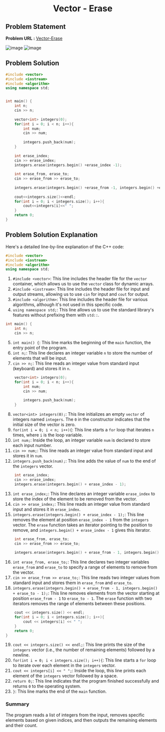 <h1 align='center'>Vector - Erase</h1>

## Problem Statement

**Problem URL :** [Vector-Erase](https://www.hackerrank.com/challenges/vector-erase/problem?isFullScreen=true)

![image](https://github.com/user-attachments/assets/8350b7b8-1db5-4a94-8722-2a466e900456)
![image](https://github.com/user-attachments/assets/737ba82c-183d-4e20-b0a2-89f66645fa2f)


## Problem Solution
```cpp
#include <vector>
#include <iostream>
#include <algorithm>
using namespace std;


int main() {
    int n;
    cin >> n;
    
    vector<int> integers(0);
    for(int i = 0; i < n; i++){
        int num;
        cin >> num;
        
        integers.push_back(num);
    }
    
    int erase_index;
    cin >> erase_index;
    integers.erase(integers.begin() +erase_index -1);
    
    int erase_from, erase_to;
    cin >> erase_from >> erase_to;
    
    integers.erase(integers.begin() +erase_from -1, integers.begin() +erase_to -1);
    
    cout<<integers.size()<<endl;
    for(int i = 0; i < integers.size(); i++){
        cout<<integers[i]<<" ";
    }
    return 0;
}

```

## Problem Solution Explanation
Here's a detailed line-by-line explanation of the C++ code:

```cpp
#include <vector>
#include <iostream>
#include <algorithm>
using namespace std;
```

1. `#include <vector>`: This line includes the header file for the `vector` container, which allows us to use the `vector` class for dynamic arrays.
2. `#include <iostream>`: This line includes the header file for input and output streams, allowing us to use `cin` for input and `cout` for output.
3. `#include <algorithm>`: This line includes the header file for various algorithms, although it's not used in this specific code.
4. `using namespace std;`: This line allows us to use the standard library's features without prefixing them with `std::`.

```cpp
int main() {
    int n;
    cin >> n;
```

5. `int main() {`: This line marks the beginning of the `main` function, the entry point of the program.
6. `int n;`: This line declares an integer variable `n` to store the number of elements that will be input.
7. `cin >> n;`: This line reads an integer value from standard input (keyboard) and stores it in `n`.

```cpp
    vector<int> integers(0);
    for(int i = 0; i < n; i++){
        int num;
        cin >> num;
        
        integers.push_back(num);
    }
```

8. `vector<int> integers(0);`: This line initializes an empty `vector` of integers named `integers`. The `0` in the constructor indicates that the initial size of the vector is zero.
9. `for(int i = 0; i < n; i++){`: This line starts a `for` loop that iterates `n` times, where `i` is the loop variable.
10. `int num;`: Inside the loop, an integer variable `num` is declared to store each input number.
11. `cin >> num;`: This line reads an integer value from standard input and stores it in `num`.
12. `integers.push_back(num);`: This line adds the value of `num` to the end of the `integers` vector.

```cpp
    int erase_index;
    cin >> erase_index;
    integers.erase(integers.begin() + erase_index - 1);
```

13. `int erase_index;`: This line declares an integer variable `erase_index` to store the index of the element to be removed from the vector.
14. `cin >> erase_index;`: This line reads an integer value from standard input and stores it in `erase_index`.
15. `integers.erase(integers.begin() + erase_index - 1);`: This line removes the element at position `erase_index - 1` from the `integers` vector. The `erase` function takes an iterator pointing to the position to remove, and `integers.begin() + erase_index - 1` gives this iterator.

```cpp
    int erase_from, erase_to;
    cin >> erase_from >> erase_to;
    
    integers.erase(integers.begin() + erase_from - 1, integers.begin() + erase_to - 1);
```

16. `int erase_from, erase_to;`: This line declares two integer variables `erase_from` and `erase_to` to specify a range of elements to remove from the vector.
17. `cin >> erase_from >> erase_to;`: This line reads two integer values from standard input and stores them in `erase_from` and `erase_to`.
18. `integers.erase(integers.begin() + erase_from - 1, integers.begin() + erase_to - 1);`: This line removes elements from the vector starting at position `erase_from - 1` to `erase_to - 1`. The `erase` function with two iterators removes the range of elements between these positions.

```cpp
    cout << integers.size() << endl;
    for(int i = 0; i < integers.size(); i++){
        cout << integers[i] << " ";
    }
    return 0;
}
```

19. `cout << integers.size() << endl;`: This line prints the size of the `integers` vector (i.e., the number of remaining elements) followed by a newline.
20. `for(int i = 0; i < integers.size(); i++){`: This line starts a `for` loop to iterate over each element in the `integers` vector.
21. `cout << integers[i] << " ";`: Inside the loop, this line prints each element of the `integers` vector followed by a space.
22. `return 0;`: This line indicates that the program finished successfully and returns `0` to the operating system.
23. `}`: This line marks the end of the `main` function.

### Summary
The program reads a list of integers from the input, removes specific elements based on given indices, and then outputs the remaining elements and their count.
